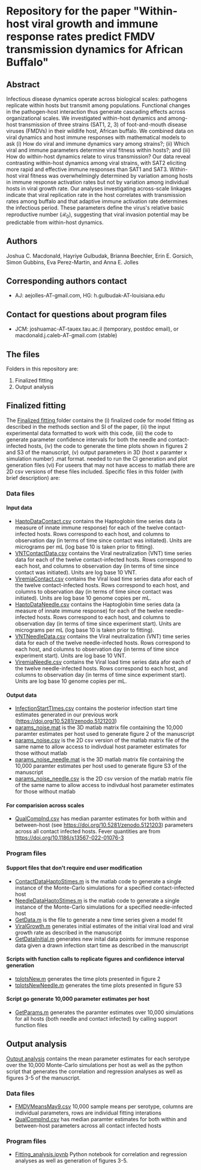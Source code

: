 # Repository for the paper "Within-host viral growth and immune response rates predict FMDV transmission dynamics for African Buffalo"

## Abstract
Infectious disease dynamics operate across biological scales: pathogens replicate within hosts but transmit among populations. Functional changes in the pathogen-host interaction thus generate cascading effects across organizational scales. We investigated within-host dynamics and among-host transmission of three strains (SAT1, 2, 3) of foot-and-mouth disease viruses (FMDVs) in their wildlife host, African buffalo. We combined data on viral dynamics and host immune responses with mathematical models to ask (i) How do viral and immune dynamics vary among strains?; (ii) Which viral and immune parameters determine viral fitness within hosts?; and (iii) How do within-host dynamics relate to virus transmission? Our data reveal contrasting within-host dynamics among viral strains, with SAT2 eliciting more rapid and effective immune responses than SAT1 and SAT3. Within-host viral fitness was overwhelmingly determined by variation among hosts in immune response activation rates but not by variation among individual hosts in viral growth rate. Our analyses investigating across-scale linkages indicate that viral replication rate in the host correlates with transmission rates among buffalo and that adaptive immune activation rate determines the infectious period. These parameters define the virus's relative basic reproductive number ($\mathcal{R}_0$), suggesting that viral invasion potential may be predictable from within-host dynamics.

## Authors
Joshua C. Macdonald, Hayriye Gulbudak, Brianna Beechler, Erin E. Gorsich, Simon Gubbins, Eva Perez-Martin, and Anna E. Jolles

## Corresponding authors contact
- AJ: aejolles-AT-gmail.com, HG: h.gulbudak-AT-louisiana.edu
  
## Contact for questions about program files
- JCM: joshuamac-AT-tauex.tau.ac.il (temporary, postdoc email), or macdonald.j.caleb-AT-gmail.com (stable)
  
## The files
Folders in this repository are: <br />
  1. Finalized fitting
  2. Output analysis 

## Finalized fitting
The <ins> Finalized fitting </ins> folder contains the (i) finalized code for model fitting as described in the methods section and SI of the paper, (ii) the input experimental data formatted to work with this code, (iii) the code to generate parameter confidence intervals for both the needle and contact-infected hosts, (iv) the code to generate the time plots shown in figures 2 and S3 of the manuscript, (v) output parameters in 3D (host x paramter x simulation number) .mat format. needed to run the CI generation and plot generation files (vi) For useers that may not have access to matlab there are 2D csv versions of these files included.  Specific files in this folder (with brief description) are:

### Data files
#### Input data
- <ins>HaptoDataContact.csv</ins> contains the Haptoglobin time series data (a measure of innate immune response) for each of the twelve contact-infected hosts.  Rows correspond to each host, and columns to observation day (in terms of time since contact was initiated).  Units are micrograms per mL (log base 10 is taken prior to fitting).
- <ins>VNTContactData.csv</ins> contains the Viral neutralization (VNT) time series data for each of the twelve contact-infected hosts.  Rows correspond to each host, and columns to observation day (in terms of time since contact was initiated).  Units are log base 10 VNT.
- <ins>ViremiaContact.csv</ins> contains the Viral load time series data afor each of the twelve contact-infected hosts.  Rows correspond to each host, and columns to observation day (in terms of time since contact was initiated).  Units are log base 10 genome copies per mL.
- <ins>HaptoDataNeedle.csv</ins> contains the Haptoglobin time series data (a measure of innate immune response) for each of the twelve needle-infected hosts.  Rows correspond to each host, and columns to observation day (in terms of time since experiment start).  Units are micrograms per mL (log base 10 is taken prior to fitting).
- <ins>VNTNeedleData.csv</ins> contains the Viral neutralization (VNT) time series data for each of the twelve needle-infected hosts.  Rows correspond to each host, and columns to observation day (in terms of time since experiment start).  Units are log base 10 VNT.
- <ins>ViremiaNeedle.csv</ins> contains the Viral load time series data afor each of the twelve needle-infected hosts.  Rows correspond to each host, and columns to observation day (in terms of time since experiment start).  Units are log base 10 genome copies per mL.
#### Output data 
- <ins>InfectionStartTImes.csv</ins> contains the posterior infection start time estimates generated in our previous work (https://doi.org/10.5281/zenodo.5121203) 
- <ins>params_noise.mat</ins> is the 3D matlab matrix file containing the 10,000 paramter estimates per host used to generate figure 2 of the manuscript
- <ins>params_noise.csv</ins> is the 2D csv version of the matlab matrix file of the same name to allow access to indivdual host parameter estimates for those without matlab
- <ins>params_noise_needle.mat</ins> is the 3D matlab matrix file containing the 10,000 paramter estimates per host used to generate figure S3 of the manuscript
- <ins>params_noise_needle.csv</ins> is the 2D csv version of the matlab matrix file of the same name to allow access to indivdual host parameter estimates for those without matlab

#### For comparision across scales
- <ins> QualCompInd.csv</ins> has median paramter estimates for both within and between-host (see https://doi.org/10.5281/zenodo.5121203)  parameters across all contact infected hosts.  Fever quantities are from https://doi.org/10.1186/s13567-022-01076-3
  
### Program files
#### Support files that don't require end user modification 
- <ins>ContactDataHaptoStimes.m</ins> is the matlab code to generate a single instance of the Monte-Carlo simulations for a specified contact-infected host
- <ins>NeedleDataHaptoStimes.m</ins> is the matlab code to generate a single instance of the Monte-Carlo simulations for a specified needle-infected host
- <ins>GetData.m</ins> is the file to generate a new time series given a model fit
- <ins>ViralGrowth.m</ins> generates initial estimates of the initial viral load and viral growth rate as described in the manuscript
- <ins>GetDataInitial.m</ins> generates new inital data points for immune response data given a drawn infection start time as described in the manuscript
#### Scripts with function calls to replicate figures and confidence interval generation 
- <ins> tplotsNew.m</ins> generates the time plots presented in figure 2
- <ins> tplotsNewNeedle.m</ins> generates the time plots presented in figure S3

#### Script go generate 10,000 parameter estimates per host 
- <ins>GetParams.m</ins> generates the paramter estimates over 10,000 simulations for all hosts (both needle and contact infected) by calling support function files 

## Output analysis
<ins> Output analysis</ins> contains the mean parameter estimates for each serotype over the 10,000 Monte-Carlo simulations per host as well as the python script that generates the correlation and regression analyses as well as figures 3-5 of the manuscript.

### Data files
- <ins>FMDVMeansMay9.csv</ins> 10,000 sample means per serotype, columns are individual parameters, rows are individual fitting interations
- <ins> QualCompInd.csv</ins> has median paramter estimates for both within and between-host parameters across all contact infected hosts
### Program files
- <ins>Fitting_analysis.ipynb</ins> Python notebook for correlation and regression analyses as well as generation of figures 3-5.
